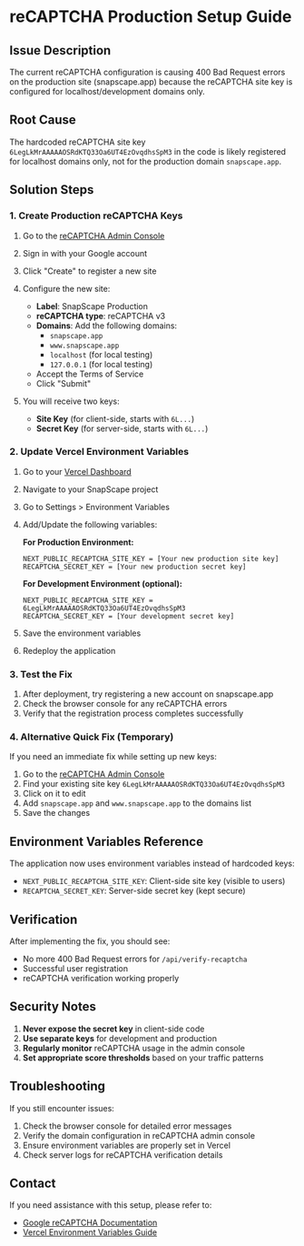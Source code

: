 # reCAPTCHA Production Setup Guide

## Issue Description
The current reCAPTCHA configuration is causing 400 Bad Request errors on the production site (snapscape.app) because the reCAPTCHA site key is configured for localhost/development domains only.

## Root Cause
The hardcoded reCAPTCHA site key `6LegLkMrAAAAAOSRdKTQ33Oa6UT4EzOvqdhsSpM3` in the code is likely registered for localhost domains only, not for the production domain `snapscape.app`.

## Solution Steps

### 1. Create Production reCAPTCHA Keys

1. Go to the [reCAPTCHA Admin Console](https://www.google.com/recaptcha/admin/create)
2. Sign in with your Google account
3. Click "Create" to register a new site
4. Configure the new site:
   - **Label**: SnapScape Production
   - **reCAPTCHA type**: reCAPTCHA v3
   - **Domains**: Add the following domains:
     - `snapscape.app`
     - `www.snapscape.app`
     - `localhost` (for local testing)
     - `127.0.0.1` (for local testing)
   - Accept the Terms of Service
   - Click "Submit"

5. You will receive two keys:
   - **Site Key** (for client-side, starts with `6L...`)
   - **Secret Key** (for server-side, starts with `6L...`)

### 2. Update Vercel Environment Variables

1. Go to your [Vercel Dashboard](https://vercel.com/dashboard)
2. Navigate to your SnapScape project
3. Go to Settings > Environment Variables
4. Add/Update the following variables:

   **For Production Environment:**
   ```
   NEXT_PUBLIC_RECAPTCHA_SITE_KEY = [Your new production site key]
   RECAPTCHA_SECRET_KEY = [Your new production secret key]
   ```

   **For Development Environment (optional):**
   ```
   NEXT_PUBLIC_RECAPTCHA_SITE_KEY = 6LegLkMrAAAAAOSRdKTQ33Oa6UT4EzOvqdhsSpM3
   RECAPTCHA_SECRET_KEY = [Your development secret key]
   ```

5. Save the environment variables
6. Redeploy the application

### 3. Test the Fix

1. After deployment, try registering a new account on snapscape.app
2. Check the browser console for any reCAPTCHA errors
3. Verify that the registration process completes successfully

### 4. Alternative Quick Fix (Temporary)

If you need an immediate fix while setting up new keys:

1. Go to the [reCAPTCHA Admin Console](https://www.google.com/recaptcha/admin)
2. Find your existing site key `6LegLkMrAAAAAOSRdKTQ33Oa6UT4EzOvqdhsSpM3`
3. Click on it to edit
4. Add `snapscape.app` and `www.snapscape.app` to the domains list
5. Save the changes

## Environment Variables Reference

The application now uses environment variables instead of hardcoded keys:

- `NEXT_PUBLIC_RECAPTCHA_SITE_KEY`: Client-side site key (visible to users)
- `RECAPTCHA_SECRET_KEY`: Server-side secret key (kept secure)

## Verification

After implementing the fix, you should see:
- No more 400 Bad Request errors for `/api/verify-recaptcha`
- Successful user registration
- reCAPTCHA verification working properly

## Security Notes

1. **Never expose the secret key** in client-side code
2. **Use separate keys** for development and production
3. **Regularly monitor** reCAPTCHA usage in the admin console
4. **Set appropriate score thresholds** based on your traffic patterns

## Troubleshooting

If you still encounter issues:

1. Check the browser console for detailed error messages
2. Verify the domain configuration in reCAPTCHA admin console
3. Ensure environment variables are properly set in Vercel
4. Check server logs for reCAPTCHA verification details

## Contact

If you need assistance with this setup, please refer to:
- [Google reCAPTCHA Documentation](https://developers.google.com/recaptcha/docs/v3)
- [Vercel Environment Variables Guide](https://vercel.com/docs/concepts/projects/environment-variables) 